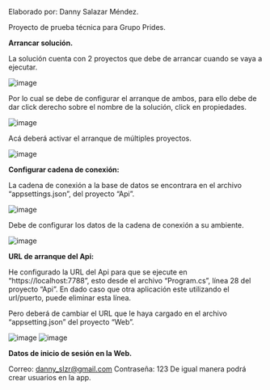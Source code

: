 Elaborado por: Danny Salazar Méndez.

Proyecto de prueba técnica para Grupo Prides.



**Arrancar solución.**

La solución cuenta con 2 proyectos que debe de arrancar cuando se vaya a ejecutar.

![image](https://github.com/user-attachments/assets/7e1ff079-52e4-41c2-aecc-46d921497db9)

 
Por lo cual se debe de configurar el arranque de ambos, para ello debe de dar click derecho sobre el nombre de la solución, click en propiedades.

 ![image](https://github.com/user-attachments/assets/ace007c6-94b1-4e6e-ae14-44f184c3b78b)

Acá deberá activar el arranque de múltiples proyectos. 

![image](https://github.com/user-attachments/assets/8083f221-9a1a-4c67-9e55-476894dee6ef)


**Configurar cadena de conexión:**

La cadena de conexión a la base de datos se encontrara en el archivo “appsettings.json”, del proyecto “Api”.

![image](https://github.com/user-attachments/assets/1f03e56e-ecd3-4e82-b1ba-d0a84c5116ef)


Debe de configurar los datos de la cadena de conexión a su ambiente.

![image](https://github.com/user-attachments/assets/de386a5d-829b-47b9-90a7-41e8d78b5b31)


**URL de arranque del Api:**

He configurado la URL del Api para que se ejecute en “https://localhost:7788”, esto desde el archivo “Program.cs”, línea 28 del proyecto “Api”.
En dado caso que otra aplicación este utilizando el url/puerto, puede eliminar esta línea.

Pero deberá de cambiar el URL que le haya cargado en el archivo “appsetting.json” del proyecto “Web”.

![image](https://github.com/user-attachments/assets/824c5a46-2933-458f-a869-b29679656b48)
![image](https://github.com/user-attachments/assets/5515848d-15fb-4035-bf1d-ce7942a897c9)


**Datos de inicio de sesión en la Web.**

Correo: danny_slzr@gmail.com
Contraseña: 123
De igual manera podrá crear usuarios en la app.
